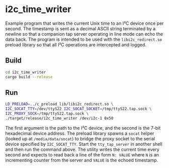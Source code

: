 # i2c_time_writer

Example program that writes the current Unix time to an I²C device once per
second.  The timestamp is sent as a decimal ASCII string terminated by a
newline so that a companion tap server operating in line mode can echo the
data back.  The program is intended to be used with the
`libi2c_redirect.so` preload library so that all I²C operations are
intercepted and logged.

## Build

```bash
cd i2c_time_writer
cargo build --release
```

## Run

```bash
LD_PRELOAD=../c_preload_lib/libi2c_redirect.so \
I2C_SOCAT_TTY=/dev/ttyS22 I2C_SOCAT_SOCKET=/tmp/ttyS22.tap.sock \
I2C_PROXY_SOCK=/tmp/ttyS22.tap.sock \
./target/release/i2c_time_writer /dev/i2c-1 0x50
```

The first argument is the path to the I²C device, and the second is the 7-bit
hexadecimal device address. The preload library spawns a `socat` helper (looked
up at `/media/data/socat`) to bridge the proxy socket to the serial device
specified by `I2C_SOCAT_TTY`.  Start the `tty_tap_server` in another shell and
then run the command above. The utility writes the current time every second
and expects to read back a line of the form `N: VALUE` where `N` is an
incrementing counter from the server and `VALUE` is the echoed timestamp.
